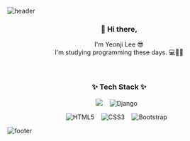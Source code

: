 ![header](https://capsule-render.vercel.app/api?type=waving&color=gradient&height=207&section=header&text=YeonJi%20Lee&fontSize=70&fontAlignY=35&animation=fadeIn)

<h3 align="center"> 👋 Hi there,</h3>
<p align="center">
I'm Yeonji Lee 😎 <br>
I'm studying programming these days. 💻💖🌱
</p>

<br>
<h3 align="center">✨ Tech Stack ✨ </h3>

<p align="center">
  <img src="https://img.shields.io/badge/python%20-%2314354C.svg?&style=for-the-badge&logo=python&logoColor=white"/>&nbsp;&nbsp;&nbsp;
  <img alt="Django" src="https://img.shields.io/badge/django%20-%23092E20.svg?&style=for-the-badge&logo=django&logoColor=white"/>&nbsp;&nbsp;&nbsp;
</p>
<p align="center">
  <img alt="HTML5" src="https://img.shields.io/badge/html5%20-%23E34F26.svg?&style=for-the-badge&logo=html5&logoColor=white"/>&nbsp;&nbsp;&nbsp;
  <img alt="CSS3" src="https://img.shields.io/badge/css3%20-%231572B6.svg?&style=for-the-badge&logo=css3&logoColor=white"/>&nbsp;&nbsp;&nbsp;
  <img alt="Bootstrap" src="https://img.shields.io/badge/bootstrap%20-%23563D7C.svg?&style=for-the-badge&logo=bootstrap&logoColor=white"/>&nbsp;&nbsp;&nbsp;
</p>

![footer](https://capsule-render.vercel.app/api?section=footer&type=waving&color=gradient)

<!--
**yeonjii/yeonjii** is a ✨ _special_ ✨ repository because its `README.md` (this file) appears on your GitHub profile.

Here are some ideas to get you started:

- 🔭 I’m currently working on ...
- 🌱 I’m currently learning ...
- 👯 I’m looking to collaborate on ...
- 🤔 I’m looking for help with ...
- 💬 Ask me about ...
- 📫 How to reach me: ...
- 😄 Pronouns: ...
- ⚡ Fun fact: ...
-->
